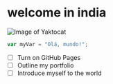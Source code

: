 # welcome in india
![Image of Yaktocat](https://octodex.github.com/images/yaktocat.png)
``` javascript
var myVar = "Olá, mundo!";
```
- [ ] Turn on GitHub Pages
- [ ] Outline my portfolio
- [ ] Introduce myself to the world
